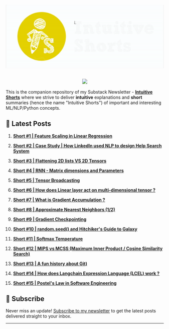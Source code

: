 <p align="center">
  <br>
  <img  src=shorts/docs/logo_new2.gif width=600>
  </br>
</p>

<p align="center">
  <br>
  <img  src="https://img.shields.io/badge/Powered%20by-Intuitions-Green.svg">
  </br>
</p>

This is the companion repository of my Substack Newsletter - **[Intuitive Shorts](https://intuitiveshorts.substack.com/)** where we strive to deliver **intuitive** explanations and **short** summaries (hence the name "Intuitive Shorts") of important and interesting ML/NLP/Python concepts.

## 🌟 Latest Posts

<!-- Add your latest posts here -->
1. **[Short #1 | Feature Scaling in Linear Regression](https://intuitiveshorts.substack.com/p/feature-scaling-in-linear-regression)**

2. **[Short #2 | Case Study | How LinkedIn used NLP to design Help Search System](https://intuitiveshorts.substack.com/p/case-study-how-linkedin-used-nlp)**

3. **[Short #3 | Flattening 2D lists VS 2D Tensors](https://intuitiveshorts.substack.com/p/how-to-flatten-2d-lists-without-getting)**

4. **[Short #4 | RNN - Matrix dimensions and Parameters](https://intuitiveshorts.substack.com/p/rnn-matrix-dimensions-and-parameters)**

5. **[Short #5 | Tensor Broadcasting](https://intuitiveshorts.substack.com/p/short-5-tensor-broadcasting)**

6. **[Short #6 | How does Linear layer act on multi-dimensional tensor ?](https://intuitiveshorts.substack.com/p/short-6-how-does-linear-layer-act)**

7. **[Short #7 | What is Gradient Accumulation ?](https://intuitiveshorts.substack.com/p/short-7-what-is-gradient-accumulation)**

8. **[Short #8 | Approximate Nearest Neighbors (1/2)](https://intuitiveshorts.substack.com/p/short-8-approximate-nearest-neighbors)**

9. **[Short #9 | Gradient Checkpointing](https://intuitiveshorts.substack.com/p/short-9-gradient-checkpointing)**

10. **[Short #10 | random.seed() and Hitchiker's Guide to Galaxy](https://intuitiveshorts.substack.com/p/short-10-randomseed-and-hitchikers)**

11. **[Short #11 | Softmax Temperature](https://intuitiveshorts.substack.com/p/short-11-softmax-temperature)**

12. **[Short #12 | MIPS vs MCSS (Maximum Inner Product / Cosine Similarity Search)](https://intuitiveshorts.substack.com/p/short-12-mips-vs-mcss-maximum-inner)**

13. **[Short #13 | A fun history about Git)](https://intuitiveshorts.substack.com/p/short-13-a-fun-history-about-git)**

14. **[Short #14 | How does Langchain Expression Language (LCEL) work ?](https://intuitiveshorts.substack.com/p/short-14-how-does-langchain-expression)**

15. **[Short #15 | Postel's Law in Software Engineering](https://intuitiveshorts.substack.com/p/15-postels-law-in-software-engineering)**


## 📧 Subscribe

Never miss an update! [Subscribe to my newsletter](https://intuitiveshorts.substack.com/) to get the latest posts delivered straight to your inbox. 

---
